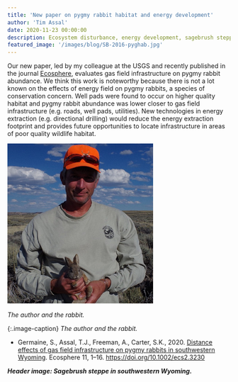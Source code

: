 ```yaml
---
title: 'New paper on pygmy rabbit habitat and energy development'
author: 'Tim Assal'
date: 2020-11-23 00:00:00
description: Ecosystem disturbance, energy development, sagebrush steppe, science communication 
featured_image: '/images/blog/SB-2016-pyghab.jpg'
---
```


Our new paper, led by my colleague at the USGS and recently published in the journal [Ecosphere](https://esajournals.onlinelibrary.wiley.com/doi/10.1002/ecs2.3230), evaluates gas field infrastructure on pygmy rabbit abundance.  We think this work is noteworthy because there is not a lot known on the effects of energy field on pygmy rabbits, a species of conservation concern.  Well pads were found to occur on higher quality habitat and pygmy rabbit abundance was lower closer to gas field infrastructure (e.g. roads, well pads, utilities). New technologies in energy extraction (e.g. directional drilling) would reduce the energy extraction footprint and provides future opportunities to locate infrastructure in areas of poor quality wildlife habitat.

![](/images/blog/steve-pygrab.jpg)

*The author and the rabbit.*

{:.image-caption}
*The author and the rabbit.*

*  Germaine, S., Assal, T.J., Freeman, A., Carter, S.K., 2020. [Distance effects of gas field infrastructure on pygmy rabbits in southwestern Wyoming](https://esajournals.onlinelibrary.wiley.com/doi/10.1002/ecs2.3230). Ecosphere 11, 1–16. https://doi.org/10.1002/ecs2.3230

***Header image: Sagebrush steppe in southwestern Wyoming.***
